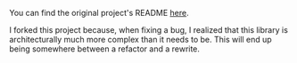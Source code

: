 You can find the original project's README [here](./README_OLD.md).

I forked this project because, when fixing a bug, I realized that this library is architecturally much more complex than it needs to be. This will end up being somewhere between a refactor and a rewrite.
